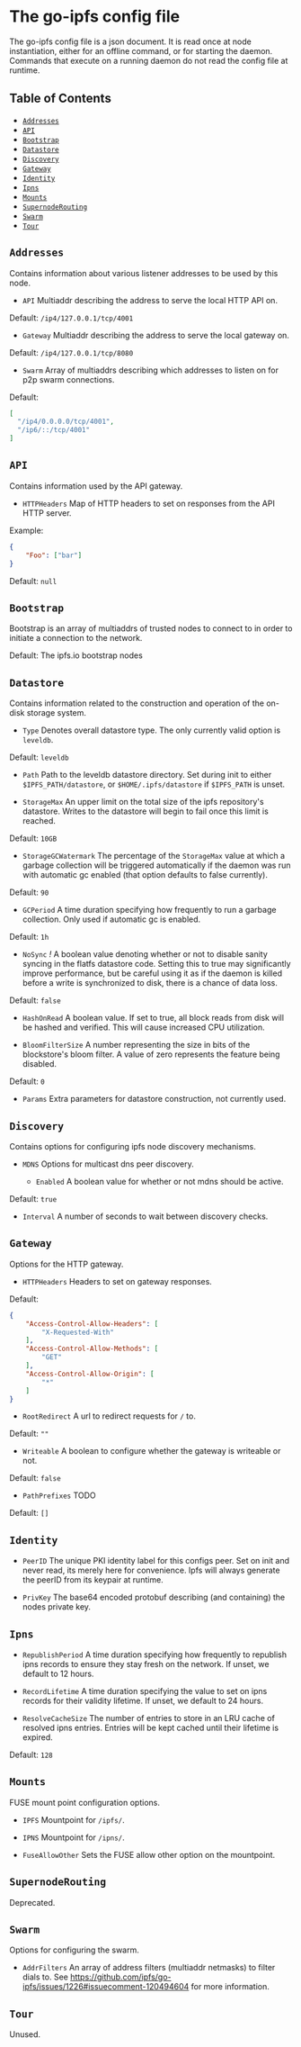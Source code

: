 # The go-ipfs config file

The go-ipfs config file is a json document. It is read once at node instantiation,
either for an offline command, or for starting the daemon. Commands that execute on
a running daemon do not read the config file at runtime.

## Table of Contents

- [`Addresses`](#addresses)
- [`API`](#api)
- [`Bootstrap`](#bootstrap)
- [`Datastore`](#datastore)
- [`Discovery`](#discovery)
- [`Gateway`](#gateway)
- [`Identity`](#identity)
- [`Ipns`](#ipns)
- [`Mounts`](#mounts)
- [`SupernodeRouting`](#supernoderouting)
- [`Swarm`](#swarm)
- [`Tour`](#tour)

## `Addresses`
Contains information about various listener addresses to be used by this node.

- `API`
Multiaddr describing the address to serve the local HTTP API on.

Default: `/ip4/127.0.0.1/tcp/4001`

- `Gateway`
Multiaddr describing the address to serve the local gateway on.

Default: `/ip4/127.0.0.1/tcp/8080`

- `Swarm`
Array of multiaddrs describing which addresses to listen on for p2p swarm connections.

Default:
```json
[
  "/ip4/0.0.0.0/tcp/4001",
  "/ip6/::/tcp/4001"
]
```

## `API`
Contains information used by the API gateway.

- `HTTPHeaders`
Map of HTTP headers to set on responses from the API HTTP server.

Example:
```json
{
	"Foo": ["bar"]
}
```

Default: `null`

## `Bootstrap`
Bootstrap is an array of multiaddrs of trusted nodes to connect to in order to
initiate a connection to the network.

Default: The ipfs.io bootstrap nodes

## `Datastore`
Contains information related to the construction and operation of the on-disk
storage system.

- `Type`
Denotes overall datastore type. The only currently valid option is `leveldb`.

Default: `leveldb`

- `Path`
Path to the leveldb datastore directory. Set during init to either `$IPFS_PATH/datastore`, or `$HOME/.ipfs/datastore` if `$IPFS_PATH` is unset.

- `StorageMax`
An upper limit on the total size of the ipfs repository's datastore. Writes to the datastore will begin to fail once this limit is reached.

Default: `10GB`

- `StorageGCWatermark`
The percentage of the `StorageMax` value at which a garbage collection will be triggered automatically if the daemon was run with automatic gc enabled (that option defaults to false currently).

Default: `90`

- `GCPeriod`
A time duration specifying how frequently to run a garbage collection. Only used if automatic gc is enabled.

Default: `1h`

- `NoSync` *!*
A boolean value denoting whether or not to disable sanity syncing in the flatfs datastore code. Setting this to true may significantly improve performance, but be careful using it as if the daemon is killed before a write is synchronized to disk, there is a chance of data loss.

Default: `false`

- `HashOnRead`
A boolean value. If set to true, all block reads from disk will be hashed and verified. This will cause increased CPU utilization.

- `BloomFilterSize`
A number representing the size in bits of the blockstore's bloom filter. A value of zero represents the feature being disabled.

Default: `0` 

- `Params`
Extra parameters for datastore construction, not currently used.

## `Discovery`
Contains options for configuring ipfs node discovery mechanisms.

- `MDNS`
Options for multicast dns peer discovery.

  - `Enabled`
A boolean value for whether or not mdns should be active.

Default: `true`

  -  `Interval`
A number of seconds to wait between discovery checks.


## `Gateway`
Options for the HTTP gateway.

- `HTTPHeaders`
Headers to set on gateway responses.

Default:
```json
{
	"Access-Control-Allow-Headers": [
		"X-Requested-With"
	],
	"Access-Control-Allow-Methods": [
		"GET"
	],
	"Access-Control-Allow-Origin": [
		"*"
	]
}
```

- `RootRedirect`
A url to redirect requests for `/` to.

Default: `""`

- `Writeable`
A boolean to configure whether the gateway is writeable or not.

Default: `false`

- `PathPrefixes`
TODO

Default: `[]`

## `Identity`

- `PeerID`
The unique PKI identity label for this configs peer. Set on init and never read, its merely here for convenience. Ipfs will always generate the peerID from its keypair at runtime.

- `PrivKey`
The base64 encoded protobuf describing (and containing) the nodes private key.

## `Ipns`

- `RepublishPeriod`
A time duration specifying how frequently to republish ipns records to ensure they stay fresh on the network. If unset, we default to 12 hours.

- `RecordLifetime`
A time duration specifying the value to set on ipns records for their validity lifetime.
If unset, we default to 24 hours.

- `ResolveCacheSize`
The number of entries to store in an LRU cache of resolved ipns entries. Entries will be kept cached until their lifetime is expired.

Default: `128`

## `Mounts`
FUSE mount point configuration options.

- `IPFS`
Mountpoint for `/ipfs/`.

- `IPNS`
Mountpoint for `/ipns/`.

- `FuseAllowOther`
Sets the FUSE allow other option on the mountpoint.

## `SupernodeRouting`
Deprecated.

## `Swarm`
Options for configuring the swarm.

- `AddrFilters`
An array of address filters (multiaddr netmasks) to filter dials to.
See https://github.com/ipfs/go-ipfs/issues/1226#issuecomment-120494604 for more information.

## `Tour`
Unused.
